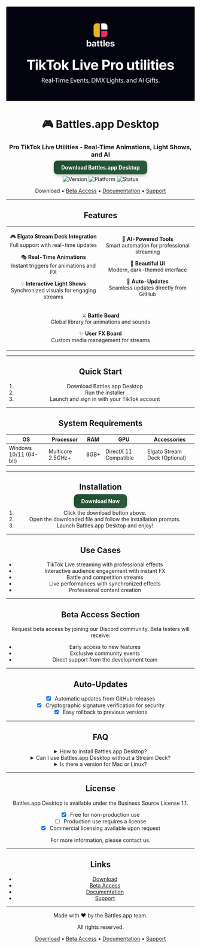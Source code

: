 <div align="center">

![Github banner](./.github/banner.jpg)

# 🎮 Battles.app Desktop

### Pro TikTok Live Utilities - Real-Time Animations, Light Shows, and AI

<a href="https://github.com/battles-app/desktop/releases/download/v0.0.19/battles.app_0.0.19_x64-setup.exe" style="background: linear-gradient(145deg, #1a4d2e, #2d5a3d); color: white; padding: 10px 20px; border-radius: 10px; box-shadow: 0 4px 8px rgba(0, 0, 0, 0.2); font-weight: bold; text-decoration: none;">Download Battles.app Desktop</a>

![Version](https://img.shields.io/badge/version-0.0.19-blue?style=for-the-badge)
![Platform](https://img.shields.io/badge/platform-Windows%2010%2F11-blueviolet?style=for-the-badge&logo=windows)
![Status](https://img.shields.io/badge/status-Closed%20Beta-red?style=for-the-badge)

Download • [Beta Access](#beta-access-section) • [Documentation](#) • [Support](#)

---

## Features

<table>
<tr>
<td width="50%" align="center">

🎮 **Elgato Stream Deck Integration**  
Full support with real-time updates

🎭 **Real-Time Animations**  
Instant triggers for animations and FX

💡 **Interactive Light Shows**  
Synchronized visuals for engaging streams

</td>
<td width="50%" align="center">

🤖 **AI-Powered Tools**  
Smart automation for professional streaming

🎨 **Beautiful UI**  
Modern, dark-themed interface

🔄 **Auto-Updates**  
Seamless updates directly from GitHub

</td>
</tr>
<tr>
<td colspan="2" align="center">

⚔️ **Battle Board**  
Global library for animations and sounds

✨ **User FX Board**  
Custom media management for streams

</td>
</tr>
</table>

---

## Quick Start

1. Download Battles.app Desktop
2. Run the installer
3. Launch and sign in with your TikTok account

---

## System Requirements

| OS           | Processor | RAM | GPU | Accessories          |
|--------------|-----------|-----|-----|----------------------|
| Windows 10/11 (64-bit) | Multicore 2.5GHz+ | 8GB+ | DirectX 11 Compatible | Elgato Stream Deck (Optional) |

---

## Installation

<a href="https://github.com/battles-app/desktop/releases/download/v0.0.19/battles.app_0.0.19_x64-setup.exe" style="background: linear-gradient(145deg, #1a4d2e, #2d5a3d); color: white; padding: 10px 20px; border-radius: 10px; box-shadow: 0 4px 8px rgba(0, 0, 0, 0.2); font-weight: bold; text-decoration: none;">Download Now</a>

1. Click the download button above.
2. Open the downloaded file and follow the installation prompts.
3. Launch Battles.app Desktop and enjoy!

---

## Use Cases

- TikTok Live streaming with professional effects
- Interactive audience engagement with instant FX
- Battle and competition streams
- Live performances with synchronized effects
- Professional content creation

---

## Beta Access Section

Request beta access by joining our Discord community. Beta testers will receive:

- Early access to new features
- Exclusive community events
- Direct support from the development team

---

## Auto-Updates

- [x] Automatic updates from GitHub releases
- [x] Cryptographic signature verification for security
- [x] Easy rollback to previous versions

---

## FAQ

<details>
<summary>How to install Battles.app Desktop?</summary>
Download the installer from the link above, run it, and follow the on-screen instructions.
</details>

<details>
<summary>Can I use Battles.app Desktop without a Stream Deck?</summary>
Yes, Battles.app Desktop offers full functionality even without a Stream Deck.
</details>

<details>
<summary>Is there a version for Mac or Linux?</summary>
Currently, Battles.app Desktop is available for Windows 10/11 (64-bit) only.
</details>

---

## License

Battles.app Desktop is available under the Business Source License 1.1.

- [x] Free for non-production use
- [ ] Production use requires a license
- [x] Commercial licensing available upon request

For more information, please contact us.

---

## Links

- [Download](https://github.com/battles-app/desktop/releases/download/v0.0.19/battles.app_0.0.19_x64-setup.exe)
- [Beta Access](#beta-access-section)
- [Documentation](#)
- [Support](#)

---

Made with ❤️ by the Battles.app team.

All rights reserved.

[Download](https://github.com/battles-app/desktop/releases/download/v0.0.19/battles.app_0.0.19_x64-setup.exe) • [Beta Access](#beta-access-section) • [Documentation](#) • [Support](#)

</div>